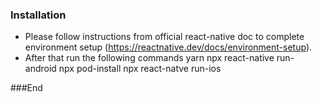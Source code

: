 ### Installation

- Please follow instructions from official react-native doc to complete environment setup (https://reactnative.dev/docs/environment-setup).
- After that run the following commands 
 	 yarn
	  npx react-native run-android
	  npx pod-install
	  npx react-natve run-ios
	
###End